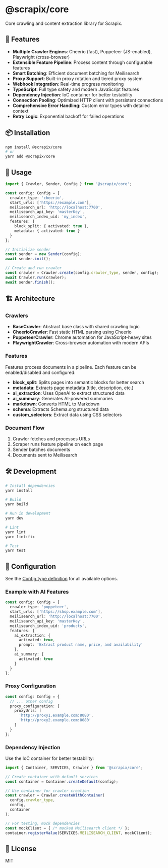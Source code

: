 # @scrapix/core

Core crawling and content extraction library for Scrapix.

## 🚀 Features

- **Multiple Crawler Engines**: Cheerio (fast), Puppeteer (JS-enabled), Playwright (cross-browser)
- **Extensible Feature Pipeline**: Process content through configurable features
- **Smart Batching**: Efficient document batching for Meilisearch
- **Proxy Support**: Built-in proxy rotation and tiered proxy system
- **Webhook Integration**: Real-time progress monitoring
- **TypeScript**: Full type safety and modern JavaScript features
- **Dependency Injection**: IoC container for better testability
- **Connection Pooling**: Optimized HTTP client with persistent connections
- **Comprehensive Error Handling**: Custom error types with detailed context
- **Retry Logic**: Exponential backoff for failed operations

## 📦 Installation

```bash
npm install @scrapix/core
# or
yarn add @scrapix/core
```

## 🔧 Usage

```typescript
import { Crawler, Sender, Config } from '@scrapix/core';

const config: Config = {
  crawler_type: 'cheerio',
  start_urls: ['https://example.com'],
  meilisearch_url: 'http://localhost:7700',
  meilisearch_api_key: 'masterKey',
  meilisearch_index_uid: 'my_index',
  features: {
    block_split: { activated: true },
    metadata: { activated: true }
  }
};

// Initialize sender
const sender = new Sender(config);
await sender.init();

// Create and run crawler
const crawler = Crawler.create(config.crawler_type, sender, config);
await Crawler.run(crawler);
await sender.finish();
```

## 🏗️ Architecture

### Crawlers

- **BaseCrawler**: Abstract base class with shared crawling logic
- **CheerioCrawler**: Fast static HTML parsing using Cheerio
- **PuppeteerCrawler**: Chrome automation for JavaScript-heavy sites
- **PlaywrightCrawler**: Cross-browser automation with modern APIs

### Features

Features process documents in a pipeline. Each feature can be enabled/disabled and configured:

- **block_split**: Splits pages into semantic blocks for better search
- **metadata**: Extracts page metadata (title, description, etc.)
- **ai_extraction**: Uses OpenAI to extract structured data
- **ai_summary**: Generates AI-powered summaries
- **markdown**: Converts HTML to Markdown
- **schema**: Extracts Schema.org structured data
- **custom_selectors**: Extract data using CSS selectors

### Document Flow

1. Crawler fetches and processes URLs
2. Scraper runs feature pipeline on each page
3. Sender batches documents
4. Documents sent to Meilisearch

## 🛠️ Development

```bash
# Install dependencies
yarn install

# Build
yarn build

# Run in development
yarn dev

# Lint
yarn lint
yarn lint:fix

# Test
yarn test
```

## 📝 Configuration

See the [Config type definition](./src/types.ts) for all available options.

### Example with AI Features

```typescript
const config: Config = {
  crawler_type: 'puppeteer',
  start_urls: ['https://shop.example.com'],
  meilisearch_url: 'http://localhost:7700',
  meilisearch_api_key: 'masterKey',
  meilisearch_index_uid: 'products',
  features: {
    ai_extraction: {
      activated: true,
      prompt: 'Extract product name, price, and availability'
    },
    ai_summary: {
      activated: true
    }
  }
};
```

### Proxy Configuration

```typescript
const config: Config = {
  // ... other config
  proxy_configuration: {
    proxyUrls: [
      'http://proxy1.example.com:8080',
      'http://proxy2.example.com:8080'
    ]
  }
};
```

### Dependency Injection

Use the IoC container for better testability:

```typescript
import { Container, SERVICES, Crawler } from '@scrapix/core';

// Create container with default services
const container = Container.createDefault(config);

// Use container for crawler creation
const crawler = Crawler.createWithContainer(
  config.crawler_type,
  config,
  container
);

// For testing, mock dependencies
const mockClient = { /* mocked Meilisearch client */ };
container.registerValue(SERVICES.MEILISEARCH_CLIENT, mockClient);
```

## 📄 License

MIT